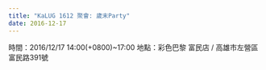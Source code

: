 ```yaml
---
title: "KaLUG 1612 聚會: 歲末Party"
date: 2016-12-17
---
```


時間：2016/12/17 14:00(+0800)~17:00
地點：彩色巴黎 富民店 / 高雄市左營區富民路391號